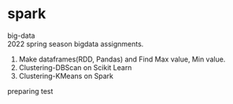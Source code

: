 # spark
big-data    
2022 spring season bigdata assignments.    
1. Make dataframes(RDD, Pandas) and Find Max value, Min value.    
2. Clustering-DBScan on Scikit Learn
3. Clustering-KMeans on Spark     

preparing test
